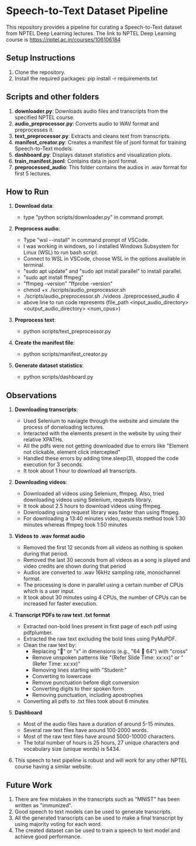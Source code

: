 # Speech-to-Text Dataset Pipeline

This repository provides a pipeline for curating a Speech-to-Text dataset from NPTEL Deep Learning lectures.
The link to NPTEL Deep Learning course is https://nptel.ac.in/courses/106106184

## Setup Instructions

1. Clone the repository.
2. Install the required packages: pip install -r requirements.txt

## Scripts and other folders

1. **downloader.py**: Downloads audio files and transcripts from the specified NPTEL course.
2. **audio_preprocessor.py**: Converts audio to WAV format and preprocesses it.
3. **text_preprocessor.py**: Extracts and cleans text from transcripts.
4. **manifest_creator.py**: Creates a manifest file of jsonl format for training Speech-to-Text models.
5. **dashboard.py**: Displays dataset statistics and visualization plots.
6. **train_manifest.jsonl**: Contains data in jsonl format.
7. **preprocessed_audio**: This folder contains the audios in .wav format for first 5 lectures.

## How to Run

1. **Download data**: 
   - type "python scripts/downloader.py" in command prompt.

2. **Preprocess audio**: 
   - Type "wsl --install" in command prompt of VSCode. 
   - I was working in windows, so I installed Windows Subsystem for Linux (WSL) to run bash script. 
   - Connect to WSL in VSCode, choose WSL in the options available in terminal.
   - "sudo apt update" and "sudo apt install parallel" to install parallel.
   - "sudo apt install ffmpeg"
   - "ffmpeg -version" "ffprobe -version"
   - chmod +x ./scripts/audio_preprocessor.sh
   - ./scripts/audio_preprocessor.sh ./videos ./preprocessed_audio 4 
   - above line to run code represents (file_path <input_audio_directory> <output_audio_directory> <num_cpus>)

3. **Preprocess text**: 
   - python scripts/text_preprocessor.py

4. **Create the manifest file**: 
   - python scripts/manifest_creator.py

5. **Generate dataset statistics**: 
   - python scripts/dashboard.py

## Observations

1. **Downloading transcripts**:
   - Used Selenium to naviagte through the website and simulate the process of donwloading lectures.
   - Interacted with the elements present in the website by using their relative XPATHs.
   - All the pdfs were not getting downloaded due to errors like "Element not clickable, element click intercepted"
   - Handled these errors by adding time.sleep(3), stopped the code execution for 3 seconds. 
   - It took about 1 hour to download all transcripts.

2. **Downloading videos**:
   - Downloaded all videos using Selenium, ffmpeg. Also, tried downloading videos using Selenium, requests library.
   - It took about 2.5 hours to download videos using ffmpeg.
   - Downloading using request library was faster than using ffmpeg. 
   - For downloading a 13:40 minutes video, requests method took 1:30 minutes whereas ffmpeg took 1:50 minutes

3. **Videos to .wav format audio**
   - Removed the first 12 seconds from all videos as nothing is spoken during that period.
   - Removed the last 30 seconds from all videos as a song is played and video credits are shown during that period
   - Audios are converted to .wav 16kHz sampling rate, monochannel format.
   - The processing is done in parallel using a certain number of CPUs which is a user input.
   - It took about 30 minutes using 4 CPUs, the number of CPUs can be increased for faster execution.

4. **Transcript PDFs to raw text .txt format**
   - Extracted non-bold lines present in first page of each pdf using pdfplumber.
   - Extracted the raw text excluding the bold lines using PyMuPDF.
   - Clean the raw text by:
      - Replacing "" or "x" in dimensions (e.g., "64  64") with "cross"
      - Remove unspoken patterns like "(Refer Slide Time: xx:xx)" or "(Refer Time: xx:xx)" 
      - Removing lines starting with "Student:"
      - Converting to lowercase
      - Remove punctuation before digit conversion
      - Converting digits to their spoken form
      - Removing punctuation, including apostrophes
   - Converting all pdfs to .txt files took about 6 minutes

5. **Dashboard**
   - Most of the audio files have a duration of around 5-15 minutes.
   - Several raw text files have around 100-2000 words.
   - Most of the raw text files have around 5000-10000 characters.
   - The total number of hours is 25 hours, 27 unique characters and vocabulary size (unique words) is 5434. 

6. This speech to text pipeline is robust and will work for any other NPTEL course having a similar website. 

## Future Work

1. There are few mistakes in the transcripts such as "MNIST" has been written as "immunized".
2. Good speech to text models can be used to generate transcripts.
3. All the generated transcripts can be used to make a final transcript by using majority voting for each word.
4. The created dataset can be used to train a speech to text model and achieve good performance.
      

